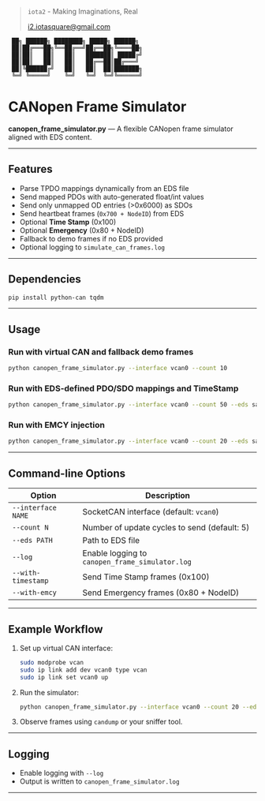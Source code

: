 > `iota2` - Making Imaginations, Real
>
> <i2.iotasquare@gmail.com>


```
 ██╗ ██████╗ ████████╗ █████╗ ██████╗
 ██║██╔═══██╗╚══██╔══╝██╔══██╗╚════██╗
 ██║██║   ██║   ██║   ███████║ █████╔╝
 ██║██║   ██║   ██║   ██╔══██║██╔═══╝
 ██║╚██████╔╝   ██║   ██║  ██║███████╗
 ╚═╝ ╚═════╝    ╚═╝   ╚═╝  ╚═╝╚══════╝
```

# CANopen Frame Simulator

**canopen_frame_simulator.py** — A flexible CANopen frame simulator aligned with EDS content.

---

## Features

- Parse TPDO mappings dynamically from an EDS file
- Send mapped PDOs with auto-generated float/int values
- Send only unmapped OD entries (>0x6000) as SDOs
- Send heartbeat frames (`0x700 + NodeID`) from EDS
- Optional **Time Stamp** (0x100)
- Optional **Emergency** (0x80 + NodeID)
- Fallback to demo frames if no EDS provided
- Optional logging to `simulate_can_frames.log`

---

## Dependencies

```bash
pip install python-can tqdm
```

---

## Usage

### Run with virtual CAN and fallback demo frames
```bash
python canopen_frame_simulator.py --interface vcan0 --count 10
```

### Run with EDS-defined PDO/SDO mappings and TimeStamp
```bash
python canopen_frame_simulator.py --interface vcan0 --count 50 --eds sample_device.eds --with-timestamp
```

### Run with EMCY injection
```bash
python canopen_frame_simulator.py --interface vcan0 --count 20 --eds sample_device.eds --with-emcy
```

---

## Command-line Options

| Option             | Description |
|--------------------|-------------|
| `--interface NAME` | SocketCAN interface (default: `vcan0`) |
| `--count N`        | Number of update cycles to send (default: 5) |
| `--eds PATH`       | Path to EDS file |
| `--log`            | Enable logging to `canopen_frame_simulator.log` |
| `--with-timestamp` | Send Time Stamp frames (0x100) |
| `--with-emcy`      | Send Emergency frames (0x80 + NodeID) |

---

## Example Workflow

1. Set up virtual CAN interface:
   ```bash
   sudo modprobe vcan
   sudo ip link add dev vcan0 type vcan
   sudo ip link set vcan0 up
   ```

2. Run the simulator:
   ```bash
   python canopen_frame_simulator.py --interface vcan0 --count 20 --eds sample_device.eds --with-timestamp --with-emcy
   ```

3. Observe frames using `candump` or your sniffer tool.

---

## Logging

- Enable logging with `--log`
- Output is written to `canopen_frame_simulator.log`

---